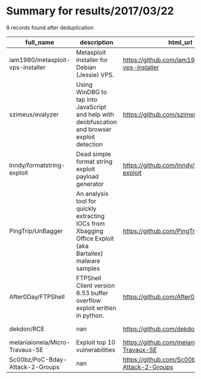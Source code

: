 
# Summary for results/2017/03/22
    
8 records found after deduplication

| full_name | description | html_url | matched_list | matched_count | pushed_at | size | stargazers_count | language | forks_count | vul_ids |
|----------------------------------|-----------------------------------------------------------------------------------------------------------|-----------------------------------------------------|----------------------------------|-----------------|---------------------------|--------|--------------------|------------|---------------|-----------|
| iam1980/metasploit-vps-installer | Metasploit installer for Debian (Jessie) VPS. | https://github.com/iam1980/metasploit-vps-installer | ['metasploit module OR payload'] | 1 | 2017-03-22 18:52:52+00:00 | 5 | 22 | Shell | 21 | [] |
| szimeus/evalyzer | Using WinDBG to tap into JavaScript and help with deobfuscation and browser exploit detection | https://github.com/szimeus/evalyzer | ['exploit'] | 1 | 2017-03-22 18:24:40+00:00 | 1660 | 79 | HTML | 33 | [] |
| Inndy/formatstring-exploit | Dead simple format string exploit payload generator | https://github.com/Inndy/formatstring-exploit | ['exploit'] | 1 | 2017-03-22 09:11:05+00:00 | 10 | 24 | Python | 6 | [] |
| PingTrip/UnBagger | An analysis tool for quickly extracting IOCs from Xbagging Office Exploit (aka Bartallex) malware samples | https://github.com/PingTrip/UnBagger | ['exploit'] | 1 | 2017-03-22 02:43:58+00:00 | 7 | 1 | Python | 0 | [] |
| After0Day/FTPShell | FTPShell Client version 6.53 buffer overflow exploit written in python. | https://github.com/After0Day/FTPShell | ['exploit'] | 1 | 2017-03-22 04:59:34+00:00 | 7 | 2 | Python | 1 | [] |
| dekdon/RCE | nan | https://github.com/dekdon/RCE | ['rce'] | 1 | 2017-03-22 01:25:22+00:00 | 0 | 0 | nan | 0 | [] |
| melaniaionela/Micro-Travaux-SE | Exploit top 10 vulnerabilities | https://github.com/melaniaionela/Micro-Travaux-SE | ['exploit'] | 1 | 2017-03-22 11:16:26+00:00 | 0 | 0 | | 0 | [] |
| Sc00bz/PoC-Bday-Attack-2-Groups | nan | https://github.com/Sc00bz/PoC-Bday-Attack-2-Groups | ['attack poc'] | 1 | 2017-03-22 16:14:00+00:00 | 2 | 0 | PHP | 0 | [] |
